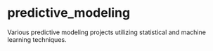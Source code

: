 # predictive_modeling
Various predictive modeling projects utilizing statistical and machine learning techniques.
